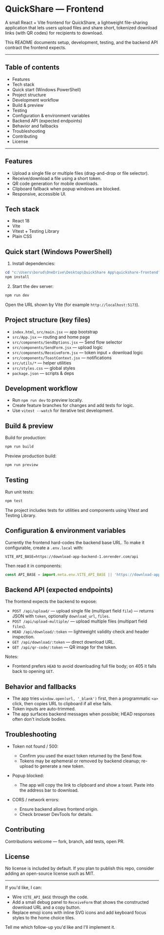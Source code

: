 
# QuickShare — Frontend

A small React + Vite frontend for QuickShare, a lightweight file-sharing application that lets users upload files and share short, tokenized download links (with QR codes) for recipients to download.

This README documents setup, development, testing, and the backend API contract the frontend expects.

---

## Table of contents

- Features
- Tech stack
- Quick start (Windows PowerShell)
- Project structure
- Development workflow
- Build & preview
- Testing
- Configuration & environment variables
- Backend API (expected endpoints)
- Behavior and fallbacks
- Troubleshooting
- Contributing
- License

---

## Features

- Upload a single file or multiple files (drag-and-drop or file selector).
- Receive/download a file using a short token.
- QR code generation for mobile downloads.
- Clipboard fallback when popup windows are blocked.
- Responsive, accessible UI.

## Tech stack

- React 18
- Vite
- Vitest + Testing Library
- Plain CSS

## Quick start (Windows PowerShell)

1. Install dependencies:

```powershell
cd "c:\Users\borud\OneDrive\Desktop\QuickShare App\quickshare-frontend"
npm install
```

2. Start the dev server:

```powershell
npm run dev
```

Open the URL shown by Vite (for example `http://localhost:5173`).

## Project structure (key files)

- `index.html`, `src/main.jsx` — app bootstrap
- `src/App.jsx` — routing and home page
- `src/components/SendOptions.jsx` — Send flow selector
- `src/components/SendForm.jsx` — upload logic
- `src/components/ReceiveForm.jsx` — token input + download logic
- `src/components/ToastContext.jsx` — notifications
- `src/utils/*` — helper utilities
- `src/styles.css` — global styles
- `package.json` — scripts & deps

## Development workflow

- Run `npm run dev` to preview locally.
- Create feature branches for changes and add tests for logic.
- Use `vitest --watch` for iterative test development.

## Build & preview

Build for production:

```powershell
npm run build
```

Preview production build:

```powershell
npm run preview
```

## Testing

Run unit tests:

```powershell
npm test
```

The project includes tests for utilities and components using Vitest and Testing Library.

## Configuration & environment variables

Currently the frontend hard-codes the backend base URL. To make it configurable, create a `.env.local` with:

```
VITE_API_BASE=https://download-app-backend-1.onrender.com/api
```

Then read it in components:

```js
const API_BASE = import.meta.env.VITE_API_BASE || 'https://download-app-backend-1.onrender.com/api'
```

## Backend API (expected endpoints)

The frontend expects the backend to expose:

- `POST /api/upload/` — upload single file (multipart field `file`) — returns JSON with `token`, optionally `download_url`, `files`.
- `POST /api/upload-multiple/` — upload multiple files (multipart field `files`).
- `HEAD /api/download/:token` — lightweight validity check and header inspection.
- `GET /api/download/:token` — direct download URL.
- `GET /api/qr-code/:token` — QR image for the token.

Notes:
- Frontend prefers `HEAD` to avoid downloading full file body; on 405 it falls back to opening `GET`.

## Behavior and fallbacks

- The app tries `window.open(url, '_blank')` first, then a programmatic `<a>` click, then copies URL to clipboard if all else fails.
- Token inputs are auto-trimmed.
- The app surfaces backend messages when possible; HEAD responses often don't include bodies.

## Troubleshooting

- Token not found / 500:
	- Confirm you used the exact token returned by the Send flow.
	- Tokens may be ephemeral or removed by backend cleanup; re-upload to generate a new token.

- Popup blocked:
	- The app will copy the link to clipboard and show a toast. Paste into the address bar to download.

- CORS / network errors:
	- Ensure backend allows frontend origin.
	- Check browser DevTools for details.

## Contributing

Contributions welcome — fork, branch, add tests, open PR.

## License

No license is included by default. If you plan to publish this repo, consider adding an open-source license such as MIT.

---

If you'd like, I can:

- Wire `VITE_API_BASE` through the code.
- Add a small debug panel to `ReceiveForm` that shows the constructed download URL and a copy button.
- Replace emoji icons with inline SVG icons and add keyboard focus styles to the home choice tiles.

Tell me which follow-up you'd like and I'll implement it.

